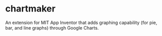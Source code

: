 # chartmaker
An extension for MIT App Inventor that adds graphing capability (for pie, bar, and line graphs) through Google Charts.
